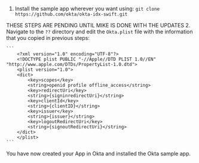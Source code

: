 1. Install the sample app wherever you want using: `git clone https://github.com/okta/okta-idx-swift.git`


THESE STEPS ARE PENDING UNTIL MIKE IS DONE WITH THE UPDATES
2. Navigate to the `??` directory and edit the `Okta.plist` file with the information that you copied in previous steps:

    ```
        <?xml version="1.0" encoding="UTF-8"?>
        <!DOCTYPE plist PUBLIC "-//Apple//DTD PLIST 1.0//EN" "http://www.apple.com/DTDs/PropertyList-1.0.dtd">
        <plist version="1.0">
        <dict>
            <key>scopes</key>
            <string>openid profile offline_access</string>
            <key>redirectUri</key>
            <string>{signinredirectUri}</string>
            <key>clientId</key>
            <string>{clientID}</string>
            <key>issuer</key>
            <string>{issuer}</string>
            <key>logoutRedirectUri</key>
            <string>{signoutRedirectUri}</string>
        </dict>
        </plist>
    ```

You have now created your App in Okta and installed the Okta <StackSelector snippet="applang" noSelector inline /> sample app.
